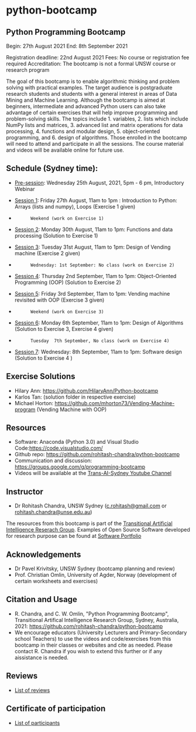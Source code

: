 # python-bootcamp
## Python Programming Bootcamp


Begin: 27th August 2021
End: 8th September 2021

Registration deadline: 22nd August 2021
Fees: No course or registration fee required
Accreditation: The bootcamp is not a formal UNSW course or research program 


The goal of this bootcamp is to enable algorithmic thinking and problem solving with practical examples.  The target audience is postgraduate research students and students with a general interest in areas of Data Mining and Machine Learning. Although the bootcamp is aimed at beginners, intermediate and advanced Python users can also take advantage of certain exercises that will help improve programming and problem-solving skills. The topics include 1. variables, 2.  lists which include NumPy lists and matrices, 3. advanced list and matrix operations for data processing, 4. functions and modular design, 5. object-oriented programming, and 6. design of algorithms. Those enrolled in the bootcamp will need to attend and participate in all the sessions. The course material and videos will be available online for future use.

## Schedule (Sydney time): 

* [Pre-session](pre-session): Wednesday 25th August, 2021,  5pm - 6 pm, Introductory Webinar

* [Session 1](session1): Friday 27th August, 11am to 1pm : Introduction to Python: Arrays (lists and numpy), Loops  (Exercise 1 given)
* 			Weekend (work on Exercise 1)
* [Session 2](session2):  Monday 30th August, 11am to 1pm: Functions and data processing (Solution to Exercise 1)
* [Session 3](session3):  Tuesday 31st August, 11am to 1pm:  Design of Vending machine   (Exercise 2 given)
* 			Wednesday: 1st September: No class (work on Exercise 2)
* [Session 4](session4): Thursday  2nd September, 11am to 1pm: Object-Oriented Programming (OOP)  (Solution to Exercise 2)
* [Session 5](session5):  Friday 3rd September, 11am to 1pm:   Vending machine revisited with OOP (Exercise 3 given)
* 			Weekend (work on Exercise 3)
* [Session 6](session6): Monday 6th September, 11am to 1pm:  Design of Algorithms (Solution to Exercise 3, Exercise 4 given)
* 			Tuesday  7th September, No class (work on Exercise 4)
* [Session 7](session7): Wednesday: 8th September, 11am to 1pm:   Software design (Solution to  Exercise 4 )

## Exercise Solutions
* Hilary Ann: https://github.com/HilaryAnn/Python-bootcamp
* Karlos Tan: (solution folder in respective exercise)
* Michael Horton: https://github.com/mhorton73/Vending-Machine-program (Vending Machine with OOP)

## Resources
* Software: Anaconda (Python 3.0) and Visual Studio Code:https://code.visualstudio.com/
* Github repo: https://github.com/rohitash-chandra/python-bootcamp
* Communication and discussion: https://groups.google.com/g/programming-bootcamp
* Videos will be available at the [Trans-AI-Sydney Youtube Channel](https://www.youtube.com/channel/UCE2LfEGUhHdZIM1gfQqXthw)

## Instructor
* Dr Rohitash Chandra, UNSW Sydney (c.rohitash@gmail.com or rohitash.chandra@unse.edu.au)

The resources from this bootcamp is part of  the [Transitional Artificial Intelligence Reserach Group](https://trans-ai.github.io/). Examples of Open Source Software developed for research purpose can be found at [Software Portfolio](https://rohitash-chandra.github.io/portfolio/)

## Acknowledgements

* Dr Pavel Krivitsky, UNSW Sydney (bootcamp planning and review)
* Prof. Christian Omlin, University of Agder, Norway (development of certain worksheets and exercises)



## Citation and Usage

* R. Chandra, and C. W. Omlin, "Python Programming Bootcamp", Transitional Artifical Intelligence Research Group, Sydney, Australia, 2021: https://github.com/rohitash-chandra/python-bootcamp
* We encourage educators (University Lecturers and Primary-Secondary school Teachers) to use the videos and code/exercises from this bootcamp in their classes or websites and cite as needed. Please contact R. Chandra if you wish to extend this further or if any aissistance is needed. 

## Reviews

* [List of reviews](reviews.md)

## Certificate of participation

* [List of participants](certificate.md)

